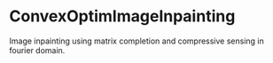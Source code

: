 # ConvexOptimImageInpainting
Image inpainting using matrix completion and compressive sensing in fourier domain.
